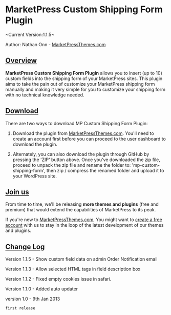 MarketPress Custom Shipping Form Plugin
=======================================

~Current Version:1.1.5~

Author: Nathan Onn - <a href="http://www.marketpressthemes.com">MarketPressThemes.com</a>

<h2><u>Overview</u></h2>

<b>MarketPress Custom Shipping Form Plugin</b> allows you to insert (up to 10) custom fields into the shipping form of your MarketPress sites. This plugin aims to take the pain out of customize your MarketPress shipping form manually and making it very simple for you to customize your shipping form with no technical knowledge needed.

<h2><u>Download</u></h2>

There are two ways to download MP Custom Shipping Form Plugin:

1. Download the plugin from <a href="http://www.marketpressthemes.com/login">MarketPressThemes.com</a>. You'll need to create an account first before you can proceed to the user dashboard to download the plugin.

2. Alternately, you can also download the plugin through GitHub by pressing the 'ZIP' button above. Once you've downloaded the zip file, proceed to unpack the zip file and rename the folder to: 'mp-custom-shipping-form', then zip / compress the renamed folder and upload it to your WordPress site.

<h2><u>Join us</u></h2>

From time to time, we'll be releasing <b>more themes and plugins</b> (free and premium) that would extend the capabilities of MarketPress to its peak. 

If you're new to <a href="http://www.marketpressthemes.com" target="_blank">MarketPressThemes.com</a>, You might want to <a href="http://www.marketpressthemes.com/login" target="_blank">create a free account</a> with us to stay in the loop of the latest development of our themes and plugins.

<h2><u>Change Log</u></h2>

Version 1.1.5 -
	Show custom field data on admin Order Notification email

Version 1.1.3 -
	Allow selected HTML tags in field description box 

Version 1.1.2 - 
	Fixed empty cookies issue in safari.

Version 1.1.0 - 
	Added auto updater

version 1.0 - 9th Jan 2013

	first release